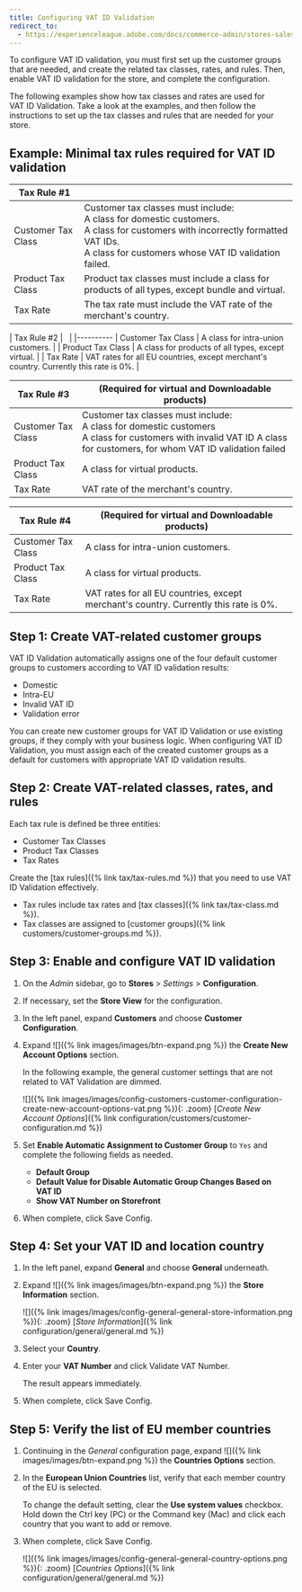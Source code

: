 ```yaml
---
title: Configuring VAT ID Validation
redirect_to:
  - https://experienceleague.adobe.com/docs/commerce-admin/stores-sales/site-store/taxes/vat.html#configure-vat-id-validation
---
```


To configure VAT ID validation, you must first set up the customer groups that are needed, and create the related tax classes, rates, and rules. Then, enable VAT ID validation for the store, and complete the configuration.

The following examples show how tax classes and rates are used for VAT ID Validation. Take a look at the examples, and then follow the instructions to set up the tax classes and rules that are needed for your store.

## Example: Minimal tax rules required for VAT ID validation

|Tax Rule #1||
|--- |--- |
|Customer Tax Class|Customer tax classes must include: <br />A class for domestic customers. <br />A class for customers with incorrectly formatted VAT IDs.<br />A class for customers whose VAT ID validation failed.|
|Product Tax Class|Product tax classes must include a class for products of all types, except bundle and virtual.|
|Tax Rate|The tax rate must include the VAT rate of the merchant's country.|

| Tax Rule #2 |   |
|----------
| Customer Tax Class | A class for intra-union customers. |
| Product Tax Class | A class for products of all types, except virtual. |
| Tax Rate | VAT rates for all EU countries, except merchant's country. Currently this rate is 0%. |

|Tax Rule #3 |(Required for virtual and Downloadable products)|
|--- |--- |
|Customer Tax Class|Customer tax classes must include: <br/>A class for domestic customers <br/>A class for customers with invalid VAT ID A class for customers, for whom VAT ID validation failed|
|Product Tax Class|A class for virtual products.|
|Tax Rate|VAT rate of the merchant's country.|

|Tax Rule #4 |(Required for virtual and Downloadable products)|
|--- |--- |
|Customer Tax Class|A class for intra-union customers.|
|Product Tax Class|A class for virtual products.|
|Tax Rate|VAT rates for all EU countries, except merchant's country. Currently this rate is 0%.|

## Step 1: Create VAT-related customer groups

VAT ID Validation automatically assigns one of the four default customer groups to customers according to VAT ID validation results:

- Domestic
- Intra-EU
- Invalid VAT ID
- Validation error

You can create new customer groups for VAT ID Validation or use existing groups, if they comply with your business logic. When configuring VAT ID Validation, you must assign each of the created customer groups as a default for customers with appropriate VAT ID validation results.

## Step 2: Create VAT-related classes, rates, and rules

Each tax rule is defined be three entities:

- Customer Tax Classes
- Product Tax Classes
- Tax Rates

Create the [tax rules]({% link tax/tax-rules.md %}) that you need to use VAT ID Validation effectively.

- Tax rules include tax rates and [tax classes]({% link tax/tax-class.md %}).
- Tax classes are assigned to [customer groups]({% link customers/customer-groups.md %}).

## Step 3: Enable and configure VAT ID validation

1. On the _Admin_ sidebar, go to **Stores** > _Settings_ > **Configuration**.

1. If necessary, set the **Store View** for the configuration.

1. In the left panel, expand **Customers** and choose **Customer Configuration**.

1. Expand ![]({% link images/images/btn-expand.png %}) the **Create New Account Options** section.

   In the following example, the general customer settings that are not related to VAT Validation are dimmed.

   ![]({% link images/images/config-customers-customer-configuration-create-new-account-options-vat.png %}){: .zoom}
   [_Create New Account Options_]({% link configuration/customers/customer-configuration.md %})

1. Set **Enable Automatic Assignment to Customer Group** to `Yes` and complete the following fields as needed.

   - **Default Group**
   - **Default Value for Disable Automatic Group Changes Based on VAT ID**
   - **Show VAT Number on Storefront**

1. When complete, click <span class="btn">Save Config</span>.

## Step 4: Set your VAT ID and location country

1. In the left panel, expand **General** and choose **General** underneath.

1. Expand ![]({% link images/images/btn-expand.png %}) the **Store Information** section.

   ![]({% link images/images/config-general-general-store-information.png %}){: .zoom}
   [_Store Information_]({% link configuration/general/general.md %})

1. Select your **Country**.

1. Enter your **VAT Number** and click <span class="btn">Validate VAT Number</span>.

   The result appears immediately.

1. When complete, click <span class="btn">Save Config</span>.

## Step 5: Verify the list of EU member countries

1. Continuing in the _General_ configuration page, expand ![]({% link images/images/btn-expand.png %}) the **Countries Options** section.

1. In the **European Union Countries** list, verify that each member country of the EU is selected.

   To change the default setting, clear the **Use system values** checkbox. Hold down the Ctrl key (PC) or the Command key (Mac) and click each country that you want to add or remove.

1. When complete, click <span class="btn">Save Config</span>.

   ![]({% link images/images/config-general-general-country-options.png %}){: .zoom}
   [_Countries Options_]({% link configuration/general/general.md %})
